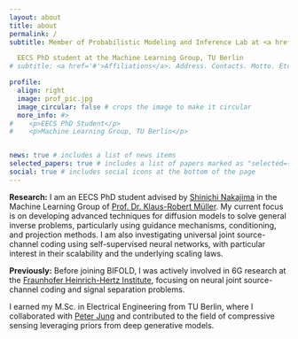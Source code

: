 ```yaml
---
layout: about
title: about
permalink: /
subtitle: Member of Probabilistic Modeling and Inference Lab at <a href="https://www.bifold.berlin/">BIFOLD</a> <br>

  EECS PhD student at the Machine Learning Group, TU Berlin
# subtitle: <a href='#'>Affiliations</a>. Address. Contacts. Motto. Etc.

profile:
  align: right
  image: prof_pic.jpg
  image_circular: false # crops the image to make it circular
  more_info: #>
#    <p>EECS PhD Student</p>
#    <p>Machine Learning Group, TU Berlin</p>


news: true # includes a list of news items
selected_papers: true # includes a list of papers marked as "selected={true}"
social: true # includes social icons at the bottom of the page
---
```

**Research:** I am an EECS PhD student advised by [Shinichi Nakajima](https://web.ml.tu-berlin.de/author/dr.-shinichi-nakajima/) in the Machine Learning Group of [Prof. Dr. Klaus-Robert Müller](https://web.ml.tu-berlin.de/author/prof.-dr.-klaus-robert-muller/). My current focus is on developing advanced techniques for diffusion models to solve general inverse problems, particularly using guidance mechanisms, conditioning, and projection methods. I am also investigating universal joint source-channel coding using self-supervised neural networks, with particular interest in their scalability and the underlying scaling laws. 

**Previously:**
Before joining BIFOLD, I was actively involved in 6G research at the [Fraunhofer Heinrich-Hertz Institute](https://www.hhi.fraunhofer.de/), focusing on neural joint source-channel coding and signal separation problems.

I earned my M.Sc. in Electrical Engineering from TU Berlin, where I collaborated with [Peter Jung](https://www.user.tu-berlin.de/peter.jung/) and contributed to the field of compressive sensing leveraging priors from deep generative models.

<!-- Write your biography here. Tell the world about yourself. Link to your favorite [subreddit](http://reddit.com). You can put a picture in, too. The code is already in, just name your picture `prof_pic.jpg` and put it in the `img/` folder.

Put your address / P.O. box / other info right below your picture. You can also disable any of these elements by editing `profile` property of the YAML header of your `_pages/about.md`. Edit `_bibliography/papers.bib` and Jekyll will render your [publications page](/al-folio/publications/) automatically.

Link to your social media connections, too. This theme is set up to use [Font Awesome icons](https://fontawesome.com/) and [Academicons](https://jpswalsh.github.io/academicons/), like the ones below. Add your Facebook, Twitter, LinkedIn, Google Scholar, or just disable all of them. -->
